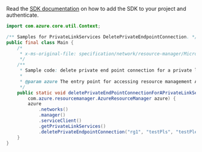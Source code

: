 Read the [SDK documentation](https://github.com/Azure/azure-sdk-for-java/blob/azure-resourcemanager_2.13.0/sdk/resourcemanager/azure-resourcemanager/README.md) on how to add the SDK to your project and authenticate.

```java
import com.azure.core.util.Context;

/** Samples for PrivateLinkServices DeletePrivateEndpointConnection. */
public final class Main {
    /*
     * x-ms-original-file: specification/network/resource-manager/Microsoft.Network/stable/2021-05-01/examples/PrivateLinkServiceDeletePrivateEndpointConnection.json
     */
    /**
     * Sample code: delete private end point connection for a private link service.
     *
     * @param azure The entry point for accessing resource management APIs in Azure.
     */
    public static void deletePrivateEndPointConnectionForAPrivateLinkService(
        com.azure.resourcemanager.AzureResourceManager azure) {
        azure
            .networks()
            .manager()
            .serviceClient()
            .getPrivateLinkServices()
            .deletePrivateEndpointConnection("rg1", "testPls", "testPlePeConnection", Context.NONE);
    }
}
```
